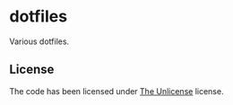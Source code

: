 # dotfiles

Various dotfiles.

## License

The code has been licensed under [The Unlicense](https://opensource.org/license/unlicense) license.
